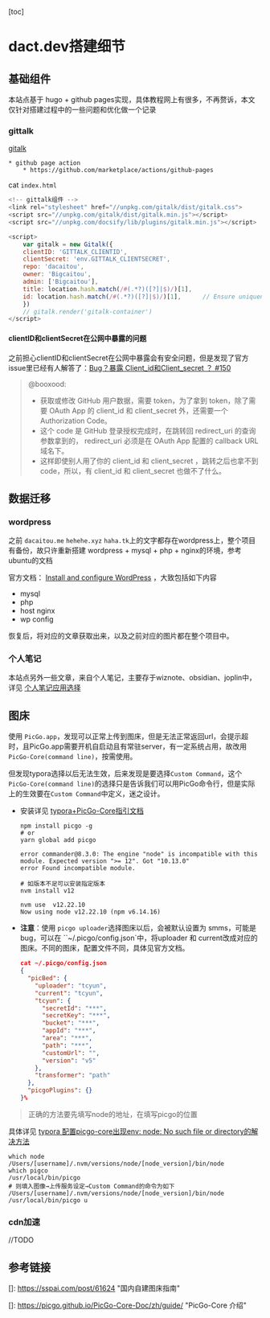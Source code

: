 
[toc]

# dact.dev搭建细节

## 基础组件

本站点基于 hugo + github pages实现，具体教程网上有很多，不再赘诉，本文仅针对搭建过程中的一些问题和优化做一个记录

### gittalk

[gitalk](https://github.com/gitalk/gitalk)

    * github page action
        * https://github.com/marketplace/actions/github-pages

cat `index.html`

```js
<!-- gittalk组件 -->
<link rel="stylesheet" href="//unpkg.com/gitalk/dist/gitalk.css">
<script src="//unpkg.com/gitalk/dist/gitalk.min.js"></script>
<script src="//unpkg.com/docsify/lib/plugins/gitalk.min.js"></script>

<script>
    var gitalk = new Gitalk({
    clientID: 'GITTALK_CLIENTID',
    clientSecret: 'env.GITTALK_CLIENTSECRET',
    repo: 'dacaitou',
    owner: 'Bigcaitou',
    admin: ['Bigcaitou'],
    title: location.hash.match(/#(.*?)([?]|$)/)[1],
    id: location.hash.match(/#(.*?)([?]|$)/)[1],      // Ensure uniqueness and length less than 50
    })
    // gitalk.render('gitalk-container')
</script>
```
#### clientID和clientSecret在公网中暴露的问题

之前担心clientID和clientSecret在公网中暴露会有安全问题，但是发现了官方issue里已经有人解答了：[Bug？暴露 Client_id和Client_secret ？ #150][1]

> @booxood:
> * 获取或修改 GitHub 用户数据，需要 token，为了拿到 token，除了需要 OAuth App 的 client_id 和 client_secret 外，还需要一个 Authorization Code。
> * 这个 code 是 GitHub 登录授权完成时，在跳转回 redirect_uri 的查询参数拿到的， redirect_uri 必须是在 OAuth App 配置的 callback URL 域名下。
> * 这样即使别人用了你的 client_id 和 client_secret ，跳转之后也拿不到 code，所以，有 client_id 和 client_secret 也做不了什么。

## 数据迁移

### wordpress 

之前 `dacaitou.me` `hehehe.xyz` `haha.tk`上的文字都存在wordpress上，整个项目有备份，故只许重新搭建 wordpress + mysql + php + nginx的环境，参考ubuntu的文档

官方文档： [Install and configure WordPress][1] ，大致包括如下内容

* mysql
* php
* host nginx
* wp config

恢复后，将对应的文章获取出来，以及之前对应的图片都在整个项目中。

### 个人笔记

本站点另外一些文章，来自个人笔记，主要存于wiznote、obsidian、joplin中，详见 [个人笔记应用选择](/post/notebook)

## 图床

使用 `PicGo.app`，发现可以正常上传到图床，但是无法正常返回url，会提示超时，且PicGo.app需要开机自启动且有常驻server，有一定系统占用，故改用 `PicGo-Core(command line)`，按需使用。

但发现typora选择以后无法生效，后来发现是要选择`Custom Command`，这个 `PicGo-Core(command line)`的选择只是告诉我们可以用PicGo命令行，但是实际上的生效要在`Custom Command`中定义，迷之设计。

* 安装详见 [typora+PicGo-Core指引文档][2]

  ```shell
  npm install picgo -g
  # or
  yarn global add picgo
  
  error commander@8.3.0: The engine "node" is incompatible with this module. Expected version ">= 12". Got "10.13.0"
  error Found incompatible module.
  
  # 如版本不足可以安装指定版本
  nvm install v12
  
  nvm use  v12.22.10
  Now using node v12.22.10 (npm v6.14.16)
  ```

* **注意**：使用 `picgo uploader`选择图床以后，会被默认设置为 smms，可能是bug，可以在 ``~/.picgo/config.json`中，将uploader 和 current改成对应的图床。不同的图床，配置文件不同，具体见官方文档。

  ```json
  cat ~/.picgo/config.json
  {
    "picBed": {
      "uploader": "tcyun",
      "current": "tcyun",
      "tcyun": {
        "secretId": "***",
        "secretKey": "***",
        "bucket": "***",
        "appId": "***",
        "area": "***",
        "path": "***",
        "customUrl": "",
        "version": "v5"
      },
      "transformer": "path"
    },
    "picgoPlugins": {}
  }%
  ```

> 正确的方法要先填写node的地址，在填写picgo的位置

具体详见 [typora 配置picgo-core出现env: node: No such file or directory的解决方法][4]

```shell
which node 
/Users/[username]/.nvm/versions/node/[node_version]/bin/node
which pigco 
/usr/local/bin/picgo
# 则填入图像→上传服务设定→Custom Command的命令为如下
/Users/[username]/.nvm/versions/node/[node_version]/bin/node /usr/local/bin/picgo u 
```

### cdn加速

//TODO



## 参考链接

[1]: https://ubuntu.com/tutorials/install-and-configure-wordpress "Install and configure WordPress"

[1]: https://github.com/gitalk/gitalk/issues/150 "Bug？暴露 Client_id和Client_secret ？ #150"
[2]: https://support.typora.io/Upload-Image/#picgo-core-command-line-opensource "typora Upload Images PicGo-Core (Command line) (OpenSource)"

[]: https://sspai.com/post/61624 "国内自建图床指南"

[]: https://picgo.github.io/PicGo-Core-Doc/zh/guide/  "PicGo-Core 介绍"

[4]: https://www.vpslala.com/t/774 "typora 配置picgo-core出现env: node: No such file or directory的解决方法"
